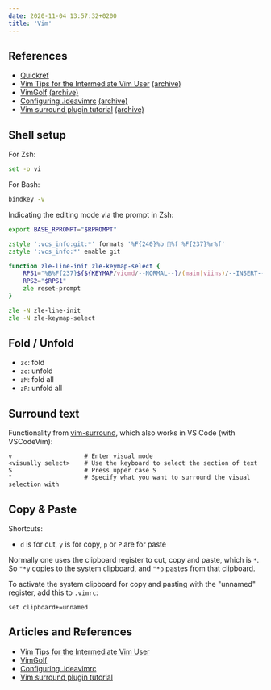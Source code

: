 ```yaml
---
date: 2020-11-04 13:57:32+0200
title: 'Vim'
---
```


## References

- [Quickref](./vim-quickref.txt)
- [Vim Tips for the Intermediate Vim User](https://jemma.dev/blog/intermediate-vim-tips)
  [(archive)](https://web.archive.org/web/20210201151013/https://jemma.dev/blog/intermediate-vim-tip)
- [VimGolf](https://www.vimgolf.com/)
  [(archive)](https://web.archive.org/web/20210201151233/https://www.vimgolf.com/)
- [Configuring .ideavimrc](https://medium.com/@danidiaz/configuring-ideavimrc-de16a4da0715) 
  [(archive)](https://web.archive.org/web/20210201151332/https://medium.com/@danidiaz/configuring-ideavimrc-de16a4da0715)
- [Vim surround plugin tutorial](http://www.futurile.net/2016/03/19/vim-surround-plugin-tutorial/)
  [(archive)](https://web.archive.org/web/20210201151440/http://www.futurile.net/2016/03/19/vim-surround-plugin-tutorial/)

## Shell setup

For Zsh:

```sh
set -o vi
```

For Bash:

```sh
bindkey -v
```

Indicating the editing mode via the prompt in Zsh:

```zsh
export BASE_RPROMPT="$RPROMPT"

zstyle ':vcs_info:git:*' formats '%F{240}%b %f %F{237}%r%f'
zstyle ':vcs_info:*' enable git

function zle-line-init zle-keymap-select {
    RPS1="%B%F{237}${${KEYMAP/vicmd/--NORMAL--}/(main|viins)/--INSERT--}%f%b $BASE_RPROMPT"
    RPS2="$RPS1"
    zle reset-prompt
}

zle -N zle-line-init
zle -N zle-keymap-select
```

## Fold / Unfold

- `zc`: fold
- `zo`: unfold
- `zM`: fold all
- `zR`: unfold all

## Surround text

Functionality from [vim-surround](https://github.com/tpope/vim-surround), which also works in VS Code (with VSCodeVim):

```
v                    # Enter visual mode
<visually select>    # Use the keyboard to select the section of text
S                    # Press upper case S
"                    # Specify what you want to surround the visual selection with
```

## Copy & Paste

Shortcuts:

- `d` is for cut, `y` is for copy, `p` or `P` are for paste

Normally one uses the clipboard register to cut, copy and paste, which is `*`. 
So `"*y` copies to the system clipboard, and `"*p` pastes from that clipboard.

To activate the system clipboard for copy and pasting with the "unnamed" register, add this to `.vimrc`:

```vimrc
set clipboard+=unnamed
```

## Articles and References

- [Vim Tips for the Intermediate Vim User](https://jemma.dev/blog/intermediate-vim-tips)
- [VimGolf](https://www.vimgolf.com/)
- [Configuring .ideavimrc](https://medium.com/@danidiaz/configuring-ideavimrc-de16a4da0715)
- [Vim surround plugin tutorial](http://www.futurile.net/2016/03/19/vim-surround-plugin-tutorial/)